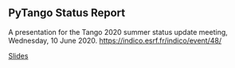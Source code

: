 ## PyTango Status Report

A presentation for the Tango 2020 summer status update meeting,
Wednesday, 10 June 2020.
https://indico.esrf.fr/indico/event/48/

[Slides](https://ajoubertza.github.io/pytango-status-updates/)
